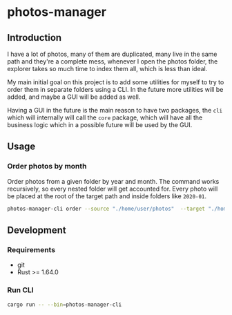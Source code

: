 # photos-manager

## Introduction

I have a lot of photos, many of them are duplicated, many live in the same path and they're a
complete mess, whenever I open the photos folder, the explorer takes so much time to index them
all, which is less than ideal.

My main initial goal on this project is to add some utilities for myself to try to order them in
separate folders using a CLI. In the future more utilities will be added, and maybe a GUI will be
added as well.

Having a GUI in the future is the main reason to have two packages, the `cli` which will internally
will call the `core` package, which will have all the business logic which in a possible future will
be used by the GUI.

## Usage

### Order photos by month

Order photos from a given folder by year and month. The command works recursively, so every nested
folder will get accounted for. Every photo will be placed at the root of the target path and
inside folders like `2020-01`.

```bash
photos-manager-cli order --source "./home/user/photos"  --target "./home/user/photos"
```

## Development

### Requirements

- git
- Rust >= 1.64.0

### Run CLI

```bash
cargo run -- --bin=photos-manager-cli
```
